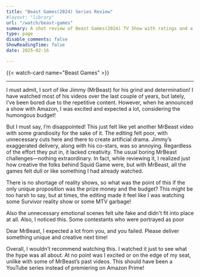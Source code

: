 ```yaml
---
title: "Beast Games(2024) Series Review"
#layout: "library"
url: "/watch/beast-games"
summary: A shot review of Beast Games(2024) TV Show with ratings and a quick take.
type: page
disable_comments: false
ShowReadingTime: false
date: 2025-02-16

---
```


{{< watch-card name="Beast Games" >}}

---

I must admit, I sort of like Jimmy (MrBeast) for his grind and determination! I have watched most of his videos over the last couple of years, but lately, I’ve been bored due to the repetitive content. However, when he announced a show with Amazon, I was excited and expected a lot, considering the humongous budget!

But I must say, I’m disappointed! This just felt like yet another MrBeast video with some grandiosity for the sake of it. The editing felt poor, with unnecessary cuts here and there to create artificial drama. Jimmy’s exaggerated delivery, along with his co-stars, was so annoying. Regardless of the effort they put in, it lacked creativity. The usual boring MrBeast challenges—nothing extraordinary. In fact, while reviewing it, I realized just how creative the folks behind Squid Game were, but with MrBeast, all the games felt dull or like something I had already watched.

There is no shortage of reality shows, so what was the point of this if the only unique proposition was the prize money and the budget? This might be too harsh to say, but at times, the editing made it feel like I was watching some Survivor reality show or some MTV garbage!

Also the unnecessary emotional scenes felt uite fake and didn't fit into place at all. Also, I noticed this. Some contestants who were portrayed as poor

Dear MrBeast, I expected a lot from you, and you failed. Please deliver something unique and creative next time!

Overall, I wouldn’t recommend watching this. I watched it just to see what the hype was all about. At no point was I excited or on the edge of my seat, unlike with some of MrBeast’s past videos. This should have been a YouTube series instead of premiering on Amazon Prime!








